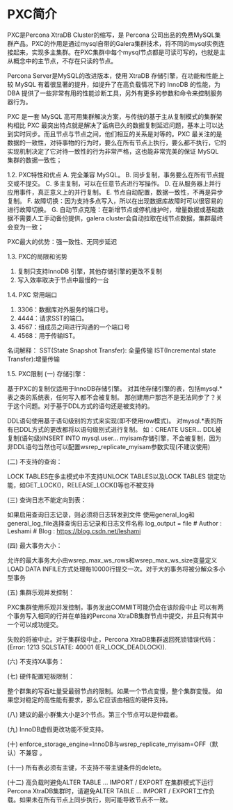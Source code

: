 #  PXC简介
PXC是Percona XtraDB Cluster的缩写，是 Percona 公司出品的免费MySQL集群产品。PXC的作用是通过mysql自带的Galera集群技术，将不同的mysql实例连接起来，实现多主集群。在PXC集群中每个mysql节点都是可读可写的，也就是主从概念中的主节点，不存在只读的节点。

Percona Server是MySQL的改进版本，使用 XtraDB 存储引擎，在功能和性能上较 MySQL 有着很显著的提升，如提升了在高负载情况下的 InnoDB 的性能，为 DBA 提供了一些非常有用的性能诊断工具，另外有更多的参数和命令来控制服务器行为。

PXC 是一套 MySQL 高可用集群解决方案，与传统的基于主从复制模式的集群架构相比 PXC 最突出特点就是解决了诟病已久的数据复制延迟问题，基本上可以达到实时同步。而且节点与节点之间，他们相互的关系是对等的。PXC 最关注的是数据的一致性，对待事物的行为时，要么在所有节点上执行，要么都不执行，它的实现机制决定了它对待一致性的行为非常严格，这也能非常完美的保证 MySQL 集群的数据一致性；

1.2. PXC特性和优点
A. 完全兼容 MySQL。
B. 同步复制，事务要么在所有节点提交或不提交。
C. 多主复制，可以在任意节点进行写操作。
D. 在从服务器上并行应用事件，真正意义上的并行复制。
E. 节点自动配置，数据一致性，不再是异步复制。
F. 故障切换：因为支持多点写入，所以在出现数据库故障时可以很容易的进行故障切换。
G. 自动节点克隆：在新增节点或停机维护时，增量数据或基础数据不需要人工手动备份提供，galera cluster会自动拉取在线节点数据，集群最终会变为一致；

PXC最大的优势：强一致性、无同步延迟

1.3. PXC的局限和劣势
1) 复制只支持InnoDB 引擎，其他存储引擎的更改不复制
2) 写入效率取决于节点中最慢的一台

1.4. PXC 常用端口
1) 3306：数据库对外服务的端口号。
2) 4444：请求SST的端口。
3) 4567：组成员之间进行沟通的一个端口号
4) 4568：用于传输IST。

名词解释：
SST(State Snapshot Transfer): 全量传输
IST(Incremental state Transfer):增量传输

1.5. PXC限制
(一) 存储引擎：

基于PXC的复制仅适用于InnoDB存储引擎。
对其他存储引擎的表，包括mysql.*表之类的系统表，任何写入都不会被复制。
那创建用户那岂不是无法同步了？关于这个问题。对于基于DDL方式的语句还是被支持的。

DDL语句使用基于语句级别的方式来实现(即不使用row模式)。
对mysql.*表的所有已DDL方式的更改都将以语句级别式进行复制。
如：CREATE USER… DDL被复制(语句级)INSERT INTO mysql.user… myisam存储引擎，不会被复制，因为非DDL语句当然也可以配置wsrep_replicate_myisam参数实现(不建议使用)

(二) 不支持的查询：

LOCK TABLES在多主模式中不支持UNLOCK TABLES以及LOCK TABLES
锁定功能，如GET_LOCK()，RELEASE_LOCK()等也不被支持

(三) 查询日志不能定向到表：

如果启用查询日志记录，则必须将日志转发到文件
使用general_log和general_log_file选择查询日志记录和日志文件名称
log_output = file # Author : Leshami # Blog : https://blog.csdn.net/leshami

(四) 最大事务大小：

允许的最大事务大小由wsrep_max_ws_rows和wsrep_max_ws_size变量定义
LOAD DATA INFILE方式处理每10000行提交一次。对于大的事务将被分解众多小型事务

(五) 集群乐观并发控制：

PXC集群使用乐观并发控制，事务发出COMMIT可能仍会在该阶段中止
可以有两个事务写入相同的行并在单独的Percona XtraDB集群节点中提交，并且只有其中一个可以成功提交。

失败的将被中止。对于集群级中止，Percona XtraDB集群返回死锁错误代码： (Error: 1213 SQLSTATE: 40001 (ER_LOCK_DEADLOCK)).

(六) 不支持XA事务：

(七) 硬件配置短板限制：

整个群集的写吞吐量受最弱节点的限制。如果一个节点变慢，整个集群变慢。
如果您对稳定的高性能有要求，那么它应该由相应的硬件支持。

(八) 建议的最小群集大小是3个节点。第三个节点可以是仲裁者。

(九) InnoDB虚假更改功能不受支持。

(十) enforce_storage_engine=InnoDB与wsrep_replicate_myisam=OFF（默认）不兼容 。

(十一) 所有表必须有主键，不支持不带主键条件的delete。

(十二) 高负载时避免ALTER TABLE … IMPORT / EXPORT
在集群模式下运行Percona XtraDB集群时，请避免ALTER TABLE … IMPORT / EXPORT工作负载。如果未在所有节点上同步执行，则可能导致节点不一致。

